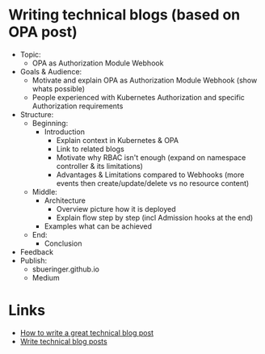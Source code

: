 
# Writing technical blogs (based on OPA post)

* Topic: 
    * OPA as Authorization Module Webhook
* Goals & Audience: 
    * Motivate and explain OPA as Authorization Module Webhook (show whats possible)
    * People experienced with Kubernetes Authorization and specific Authorization requirements
* Structure:
    * Beginning: 
        * Introduction
            * Explain context in Kubernetes & OPA
            * Link to related blogs
            * Motivate why RBAC isn't enough (expand on namespace controller & its limitations)
            * Advantages & Limitations compared to Webhooks (more events then create/update/delete vs no resource content)
    * Middle: 
        * Architecture
            * Overview picture how it is deployed
            * Explain flow step by step (incl Admission hooks at the end)
        * Examples what can be achieved
    * End: 
        * Conclusion
* Feedback
* Publish:
    * sbueringer.github.io
    * Medium    

# Links

* [How to write a great technical blog post](https://medium.freecodecamp.org/how-to-write-a-great-technical-blog-post-414c414b67f6)
* [Write technical blog posts](https://sendgrid.com/blog/write-technical-blog-posts/)